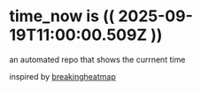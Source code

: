 # time_now is (( 2025-09-19T11:00:00.509Z ))

an automated repo that shows the currnent time

inspired by [breakingheatmap](https://github.com/breakingheatmap/breakingheatmap)